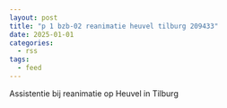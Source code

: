 ```yaml
---
layout: post
title: "p 1 bzb-02 reanimatie heuvel tilburg 209433"
date: 2025-01-01
categories: 
  - rss
tags: 
  - feed
---
```


Assistentie bij reanimatie op Heuvel in Tilburg

